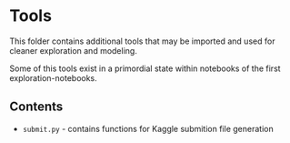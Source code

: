 # Tools

This folder contains additional tools that may be imported and used for cleaner exploration and modeling.  

Some of this tools exist in a primordial state within notebooks of the first exploration-notebooks.  

## Contents

* `submit.py` - contains functions for Kaggle submition file generation  

